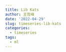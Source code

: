 ```yaml
---
title: Lib Kats
author: 王哲峰
date: '2022-04-29'
slug: timeseries-lib-kats
categories:
  - timeseries
tags:
  - ml
---
```




